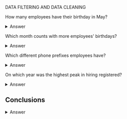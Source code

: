 DATA FILTERING AND DATA CLEANING 

How many employees have their birthday in May?

  
<details>

  <summary>Answer</summary>
  

```
Two employees have their birthday in May.
```
Code

```ruby

SELECT
  COUNT(NEWDATE) AS NUMBER_OF_EMPLOYEES_BIRTHDAY_MAY
FROM
  (SELECT
    SUBSTRING(date(HireDate),6,2) AS NEWDATE
  FROM
    Employee
  WHERE
    NEWDATE = '05')

```
</details>

Which month counts with more employees' birthdays?
  
<details>

  <summary>Answer</summary>
  

```
2
```
Code

```ruby
SELECT

```
</details>

Which different phone prefixes employees have?

<details>

  <summary>Answer</summary>
  

```
2
```
Code

```ruby
SELECT

```
</details>

On which year was the highest peak in hiring registered?

<details>

  <summary>Answer</summary>
  

```
2
```
Code

```ruby
SELECT

```
</details>

## Conclusions 

<details>

  <summary>Answer</summary>
  

```
2
```
